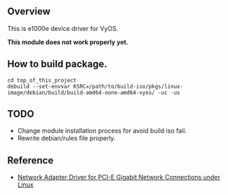 ## Overview

This is e1000e device driver for VyOS.

__This module does not work properly yet.__

## How to build package.

    cd top_of_this_project
    debuild --set-envvar KSRC=/path/to/build-iso/pkgs/linux-image/debian/build/build-amd64-none-amd64-vyos/ -uc -us

## TODO

* Change module installation process for avoid build iso fail. 
* Rewrite debian/rules file properly. 

## Reference

* [Network Adapter Driver for PCI-E Gigabit Network Connections under Linux](https://downloadcenter.intel.com/Detail_Desc.aspx?lang=eng&amp;changeLang=true&DwnldId=15817)
